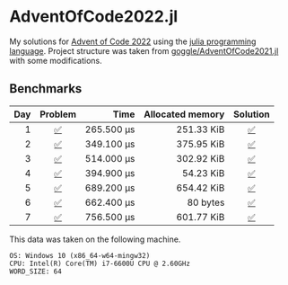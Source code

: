 # AdventOfCode2022.jl
My solutions for [Advent of Code 2022](https://adventofcode.com/2022/) using the [julia programming language](https://julialang.org/).
Project structure was taken from [goggle/AdventOfCode2021.jl](https://github.com/goggle/AdventOfCode2021.jl) with some modifications.

## Benchmarks
| Day | Problem | Time | Allocated memory | Solution |
|----:|:-------:|-----:|-----------------:|:-----------:|
| 1 | [:white_check_mark:](https://adventofcode.com/2022/day/1) | 265.500 μs | 251.33 KiB | [:white_check_mark:](https://github.com/electronsandstuff/AdventOfCode2022/blob/master/src/day01.jl) |
| 2 | [:white_check_mark:](https://adventofcode.com/2022/day/2) | 349.100 μs | 375.95 KiB | [:white_check_mark:](https://github.com/electronsandstuff/AdventOfCode2022/blob/master/src/day02.jl) |
| 3 | [:white_check_mark:](https://adventofcode.com/2022/day/3) | 514.000 μs | 302.92 KiB | [:white_check_mark:](https://github.com/electronsandstuff/AdventOfCode2022/blob/master/src/day03.jl) |
| 4 | [:white_check_mark:](https://adventofcode.com/2022/day/4) | 394.900 μs | 54.23 KiB | [:white_check_mark:](https://github.com/electronsandstuff/AdventOfCode2022/blob/master/src/day04.jl) |
| 5 | [:white_check_mark:](https://adventofcode.com/2022/day/5) | 689.200 μs | 654.42 KiB | [:white_check_mark:](https://github.com/electronsandstuff/AdventOfCode2022/blob/master/src/day05.jl) |
| 6 | [:white_check_mark:](https://adventofcode.com/2022/day/6) | 662.400 μs | 80 bytes | [:white_check_mark:](https://github.com/electronsandstuff/AdventOfCode2022/blob/master/src/day06.jl) |
| 7 | [:white_check_mark:](https://adventofcode.com/2022/day/7) | 756.500 μs | 601.77 KiB | [:white_check_mark:](https://github.com/electronsandstuff/AdventOfCode2022/blob/master/src/day07.jl) |

This data was taken on the following machine.
```
OS: Windows 10 (x86_64-w64-mingw32)
CPU: Intel(R) Core(TM) i7-6600U CPU @ 2.60GHz
WORD_SIZE: 64
```